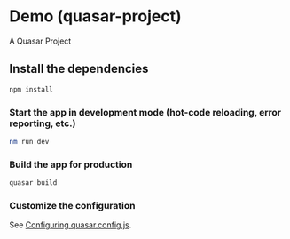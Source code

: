 # Demo (quasar-project)

A Quasar Project

## Install the dependencies
```bash
npm install
```

### Start the app in development mode (hot-code reloading, error reporting, etc.)
```bash
nm run dev
```


### Build the app for production
```bash
quasar build
```

### Customize the configuration
See [Configuring quasar.config.js](https://v2.quasar.dev/quasar-cli-vite/quasar-config-js).